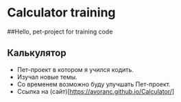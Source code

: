 # Calculator training
##Hello, pet-project for training code 


## Калькулятор
* Пет-проект в котором я учился кодить.
* Изучал новые темы.
* Со временем возможно буду улучшать Пет-проект.
* Ссылка на (сайт)[https://avoranc.github.io/Calculator/]
